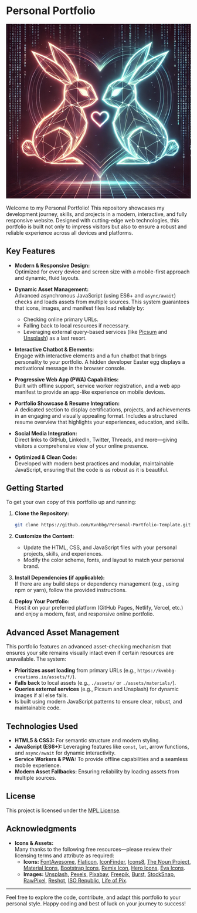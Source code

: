 # Personal Portfolio

![Logo](./assets/logo.png)

Welcome to my Personal Portfolio! This repository showcases my development journey, skills, and projects in a modern, interactive, and fully responsive website. Designed with cutting-edge web technologies, this portfolio is built not only to impress visitors but also to ensure a robust and reliable experience across all devices and platforms.

## Key Features

- **Modern & Responsive Design:**  
  Optimized for every device and screen size with a mobile-first approach and dynamic, fluid layouts.

- **Dynamic Asset Management:**  
  Advanced asynchronous JavaScript (using ES6+ and `async/await`) checks and loads assets from multiple sources. This system guarantees that icons, images, and manifest files load reliably by:
  - Checking online primary URLs.
  - Falling back to local resources if necessary.
  - Leveraging external query-based services (like [Picsum](https://picsum.photos/) and [Unsplash](https://unsplash.com/)) as a last resort.

- **Interactive Chatbot & Elements:**  
  Engage with interactive elements and a fun chatbot that brings personality to your portfolio. A hidden developer Easter egg displays a motivational message in the browser console.

- **Progressive Web App (PWA) Capabilities:**  
  Built with offline support, service worker registration, and a web app manifest to provide an app-like experience on mobile devices.

- **Portfolio Showcase & Resume Integration:**  
  A dedicated section to display certifications, projects, and achievements in an engaging and visually appealing format. Includes a structured resume overview that highlights your experiences, education, and skills.

- **Social Media Integration:**  
  Direct links to GitHub, LinkedIn, Twitter, Threads, and more—giving visitors a comprehensive view of your online presence.

- **Optimized & Clean Code:**  
  Developed with modern best practices and modular, maintainable JavaScript, ensuring that the code is as robust as it is beautiful.

## Getting Started

To get your own copy of this portfolio up and running:

1. **Clone the Repository:**

   ```bash
   git clone https://github.com/Kvnbbg/Personal-Portfolio-Template.git
   ```

2. **Customize the Content:**
   - Update the HTML, CSS, and JavaScript files with your personal projects, skills, and experiences.
   - Modify the color scheme, fonts, and layout to match your personal brand.

3. **Install Dependencies (if applicable):**  
   If there are any build steps or dependency management (e.g., using npm or yarn), follow the provided instructions.

4. **Deploy Your Portfolio:**  
   Host it on your preferred platform (GitHub Pages, Netlify, Vercel, etc.) and enjoy a modern, fast, and responsive online portfolio.

## Advanced Asset Management

This portfolio features an advanced asset-checking mechanism that ensures your site remains visually intact even if certain resources are unavailable. The system:

- **Prioritizes asset loading** from primary URLs (e.g., `https://kvnbbg-creations.io/assets/f/`).
- **Falls back** to local assets (e.g., `./assets/` or `./assets/materials/`).
- **Queries external services** (e.g., Picsum and Unsplash) for dynamic images if all else fails.
- Is built using modern JavaScript patterns to ensure clear, robust, and maintainable code.

## Technologies Used

- **HTML5 & CSS3:** For semantic structure and modern styling.
- **JavaScript (ES6+):** Leveraging features like `const`, `let`, arrow functions, and `async/await` for dynamic interactivity.
- **Service Workers & PWA:** To provide offline capabilities and a seamless mobile experience.
- **Modern Asset Fallbacks:** Ensuring reliability by loading assets from multiple sources.

## License

This project is licensed under the [MPL License](LICENSE). 

## Acknowledgments

- **Icons & Assets:**  
  Many thanks to the following free resources—please review their licensing terms and attribute as required:
  - **Icons:** [FontAwesome](https://fontawesome.com/), [Flaticon](https://www.flaticon.com/), [IconFinder](https://www.iconfinder.com/free_icons), [Icons8](https://icons8.com/), [The Noun Project](https://thenounproject.com/), [Material Icons](https://fonts.google.com/icons), [Bootstrap Icons](https://icons.getbootstrap.com/), [Remix Icon](https://remixicon.com/), [Hero Icons](https://heroicons.com/), [Eva Icons](https://akveo.github.io/eva-icons/).
  - **Images:** [Unsplash](https://unsplash.com/), [Pexels](https://www.pexels.com/), [Pixabay](https://www.pixabay.com/), [Freepik](https://www.freepik.com/), [Burst](https://burst.shopify.com/), [StockSnap](https://stocksnap.io/), [RawPixel](https://www.rawpixel.com/), [Reshot](https://www.reshot.com/), [ISO Republic](https://isorepublic.com/), [Life of Pix](https://www.lifeofpix.com/).

---

Feel free to explore the code, contribute, and adapt this portfolio to your personal style. Happy coding and best of luck on your journey to success!
